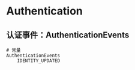# Authentication

## 认证事件：AuthenticationEvents

```
# 常量
AuthenticationEvents
    IDENTITY_UPDATED
```















